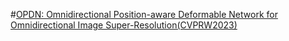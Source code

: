 #[OPDN: Omnidirectional Position-aware Deformable Network for Omnidirectional Image Super-Resolution(CVPRW2023)](https://arxiv.org/abs/2304.13471)
